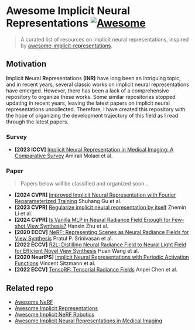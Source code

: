 # Awesome Implicit Neural Representations  [![Awesome](https://camo.githubusercontent.com/8693bde04030b1670d5097703441005eba34240c32d1df1eb82a5f0d6716518e/68747470733a2f2f63646e2e7261776769742e636f6d2f73696e647265736f726875732f617765736f6d652f643733303566333864323966656437386661383536353265336136336531353464643865383832392f6d656469612f62616467652e737667)](https://github.com/sindresorhus/awesome)

> A curated list of resources on implicit neural representations, inspired by [awesome-implicit-representations](https://github.com/vsitzmann/awesome-implicit-representations).





## Motivation

**I**mplicit **N**eural **R**epresentations **(INR)** have long been an intriguing topic, and in recent years, several classic works on implicit neural representations have emerged. However, there has been a lack of a comprehensive repository to organize these works. Some similar repositories stopped updating in recent years, leaving the latest papers on implicit neural representations uncollected. Therefore, I have created this repository with the hope of organizing the development trajectory of this field as I read through the latest papers.



### Survey

- **[2023 ICCV]** [Implicit Neural Representation in Medical Imaging: A Comparative Survey](https://arxiv.org/abs/2307.16142) Amirali Molaei et al.



### Paper

> Papers below will be classified and organized soon...

 

- **[2024 CVPR]** [Improved Implicit Neural Representation with Fourier Reparameterized Training](http://arxiv.org/abs/2401.07402) Shuhang Gu et al.
- **[2023 CVPR]** [Regularize implicit neural representation by itself](http://arxiv.org/abs/2303.15484) Zhemin Li et al.
- **[2024 CVPR]** [Is Vanilla MLP in Neural Radiance Field Enough for Few-shot View Synthesis?](http://arxiv.org/abs/2403.06092) Hanxin Zhu et al.
- **[2020 ECCV]** [NeRF: Representing Scenes as Neural Radiance Fields for View Synthesis](http://arxiv.org/abs/2003.08934) Pratul P. Srinivasan et al.
- **[2022 ECCV]** [R2L: Distilling Neural Radiance Field to Neural Light Field for Efficient Novel View Synthesis](http://arxiv.org/abs/2203.17261) Huan Wang et al.
- **[2020 NeurIPS]** [Implicit Neural Representations with Periodic Activation Functions](http://arxiv.org/abs/2006.09661) Vincent Sitzmann et al.
- **[2022 ECCV]** [TensoRF: Tensorial Radiance Fields](https://arxiv.org/abs/2203.09517) Anpei Chen et al.



## Related repo

- [Awesome NeRF](https://github.com/awesome-NeRF/awesome-NeRF)
- [Awesome Implicit Representations](https://github.com/vsitzmann/awesome-implicit-representations)
- [Awesome Implicit NeRF Robotics](https://github.com/zubair-irshad/Awesome-Implicit-NeRF-Robotics)
- [Awesome Implicit Neural Representations in Medical Imaging](https://github.com/xmindflow/Awesome-Implicit-Neural-Representations-in-Medical-imaging)

